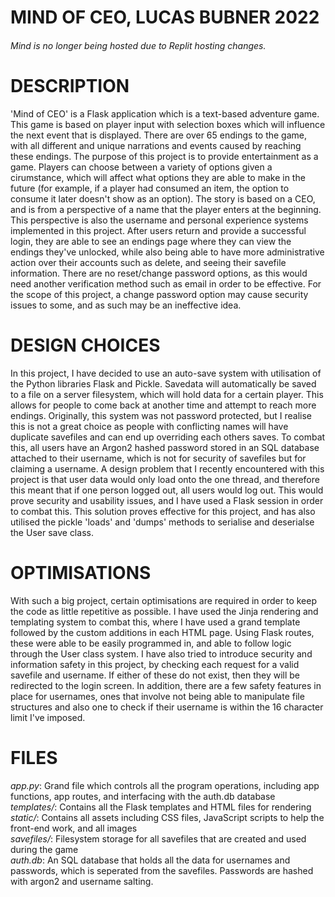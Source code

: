 # MIND OF CEO, LUCAS BUBNER 2022
###### Mind is no longer being hosted due to Replit hosting changes.
# DESCRIPTION
'Mind of CEO' is a Flask application which is a text-based adventure game. This game is based on player input with selection boxes which will influence the next event that is displayed.
There are over 65 endings to the game, with all different and unique narrations and events caused by reaching these endings. The purpose of this project is to provide entertainment as a game.
Players can choose between a variety of options given a cirumstance, which will affect what options they are able to make in the future (for example, if a player had consumed an item, the option to
consume it later doesn't show as an option). The story is based on a CEO, and is from a perspective of a name that the player enters at the beginning. This perspective is also the username and personal experience systems implemented in this project.
After users return and provide a successful login, they are able to see an endings page where they can view the endings they've unlocked, while also being able to have more administrative action over their accounts such as delete, and seeing their savefile information. There are no reset/change password options, as this would need another verification method such as email in order to be effective. For the scope of this project, a change password option may cause security issues to some, and as such may be an ineffective idea.

# DESIGN CHOICES
In this project, I have decided to use an auto-save system with utilisation of the Python libraries Flask and Pickle. Savedata will automatically be saved to a file on a server filesystem, which will
hold data for a certain player. This allows for people to come back at another time and attempt to reach more endings. Originally, this system was not password protected, but I realise this is
not a great choice as people with conflicting names will have duplicate savefiles and can end up overriding each others saves. To combat this, all users have an Argon2 hashed password stored in an SQL database attached to their username, which is not for security of savefiles but for claiming a username.
A design problem that I recently encountered with this project is that user data would only load onto the one thread, and therefore this meant that if one person logged out, all users would log out. This would prove security and usability issues, and I have used a Flask session in order to combat this. This solution proves effective for this project, and has also utilised the pickle 'loads' and 'dumps' methods to serialise and deserialse the User save class.

# OPTIMISATIONS
With such a big project, certain optimisations are required in order to keep the code as little repetitive as possible. I have used the Jinja rendering and templating system to combat this, where I
have used a grand template followed by the custom additions in each HTML page. Using Flask routes, these were able to be easily programmed in, and able to follow logic through the User class system.
I have also tried to introduce security and information safety in this project, by checking each request for a valid savefile and username. If either of these do not exist, then they will be
redirected to the login screen. In addition, there are a few safety features in place for usernames, ones that involve not being able to manipulate file structures and also one to check if their username is within the 16 character limit I've imposed.

# FILES
*app.py*: Grand file which controls all the program operations, including app functions, app routes, and interfacing with the auth.db database<br>
*templates/*: Contains all the Flask templates and HTML files for rendering<br>
*static/*: Contains all assets including CSS files, JavaScript scripts to help the front-end work, and all images<br>
*savefiles/*: Filesystem storage for all savefiles that are created and used during the game<br>
*auth.db*: An SQL database that holds all the data for usernames and passwords, which is seperated from the savefiles. Passwords are hashed with argon2 and username salting.
